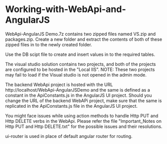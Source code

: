 # Working-with-WebApi-and-AngularJS
WebApi-AngularJS Demo.7z contains two zipped files named VS.zip and packages.zip. Create a new folder and extract the contents of both of these zipped files in to the newly created folder. 

Use the DB scipt file to create and insert values in to the required tables.

The visual studio solution contains two projects, and both of the projects are configured to be hosted in the "Local IIS". 
NOTE: These two projects may fail to load if the Visual studio is not opened in the admin mode.

The backend WebApi project is hosted with the URL http://localhost/WebApi-AngularJSDemo and the same is defined as a constant in the ApiConstants.js in the AngularJS UI project. Should you change the URL of the backend WebAPi project, make sure that the same is replicated in the ApiConstants.js file in the AngularJS UI project.

You might face issues while using action methods to handle Http PUT and Http DELETE verbs in the WebApi. Please refer the file "Important_Notes on Http PUT and Http DELETE.txt" for the possible issues and their resolutions.

ui-router is used in place of default angular router for routing.


